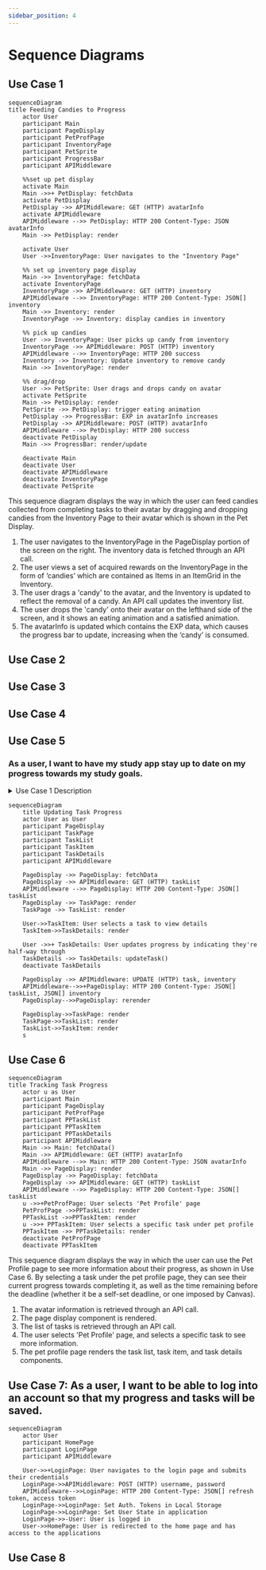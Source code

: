 ```yaml
---
sidebar_position: 4
---
```


# Sequence Diagrams

## Use Case 1
```mermaid
sequenceDiagram
title Feeding Candies to Progress
    actor User
    participant Main
    participant PageDisplay
    participant PetProfPage
    participant InventoryPage
    participant PetSprite
    participant ProgressBar
    participant APIMiddleware

    %%set up pet display 
    activate Main
    Main ->>+ PetDisplay: fetchData
    activate PetDisplay
    PetDisplay ->> APIMiddleware: GET (HTTP) avatarInfo
    activate APIMiddleware
    APIMiddleware -->> PetDisplay: HTTP 200 Content-Type: JSON avatarInfo
    Main ->> PetDisplay: render

    activate User
    User ->>InventoryPage: User navigates to the "Inventory Page"

    %% set up inventory page display
    Main ->> InventoryPage: fetchData
    activate InventoryPage
    InventoryPage ->> APIMiddleware: GET (HTTP) inventory
    APIMiddleware -->> InventoryPage: HTTP 200 Content-Type: JSON[] inventory
    Main ->> Inventory: render
    InventoryPage ->> Inventory: display candies in inventory
    
    %% pick up candies
    User ->> InventoryPage: User picks up candy from inventory
    InventoryPage ->> APIMiddleware: POST (HTTP) inventory 
    APIMiddleware -->> InventoryPage: HTTP 200 success
    Inventory ->> Inventory: Update inventory to remove candy
    Main ->> InventoryPage: render

    %% drag/drop
    User ->> PetSprite: User drags and drops candy on avatar
    activate PetSprite
    Main ->> PetDisplay: render
    PetSprite ->> PetDisplay: trigger eating animation
    PetDisplay ->> ProgressBar: EXP in avatarInfo increases
    PetDisplay ->> APIMiddleware: POST (HTTP) avatarInfo
    APIMiddleware -->> PetDisplay: HTTP 200 success
    deactivate PetDisplay
    Main ->> ProgressBar: render/update

    deactivate Main
    deactivate User
    deactivate APIMiddleware
    deactivate InventoryPage
    deactivate PetSprite
```
    
This sequence diagram displays the way in which the user can feed candies collected from completing tasks to their avatar by dragging and dropping candies from the Inventory Page to their avatar which is shown in the Pet Display. 
1. The user navigates to the InventoryPage in the PageDisplay portion of the screen on the right. The inventory data is fetched through an API call.
2. The user views a set of acquired rewards on the InventoryPage in the form of ‘candies’ which are contained as Items in an ItemGrid in the Inventory.
3. The user drags a 'candy' to the avatar, and the Inventory is updated to reflect the removal of a candy. An API call updates the inventory list.
3. The user drops the 'candy' onto their avatar on the lefthand side of the screen, and it shows an eating animation and a satisfied animation.
4. The avatarInfo is updated which contains the EXP data, which causes the progress bar to update, increasing when the ‘candy’ is consumed.

## Use Case 2

## Use Case 3

## Use Case 4

## Use Case 5
### As a user, I want to have my study app stay up to date on my progress towards my study goals.
<details>
  <summary>Use Case 1 Description</summary>
  <div>
    <div>

1. The user logs into their profile. ([See Use Case 7](#use-case-7))
2. The task list is retrieved with a GET call to the API.
2. From the homepage, the user can select a specific task to see more information.
3. After selecting a task, the user may update their progress by indicating they are halfway through, a quarter of the way through, etc.
4. The task list is updated with a PUT call to the API.
4. After progressing further towards completing a task, the user’s pet will receive EXP in the form of candy towards its next level.

    </div>
  </div>
</details>

```mermaid
sequenceDiagram
    title Updating Task Progress
    actor User as User
    participant PageDisplay
    participant TaskPage
    participant TaskList
    participant TaskItem
    participant TaskDetails
    participant APIMiddleware
    
    PageDisplay ->> PageDisplay: fetchData
    PageDisplay ->> APIMiddleware: GET (HTTP) taskList
    APIMiddleware -->> PageDisplay: HTTP 200 Content-Type: JSON[] taskList
    PageDisplay ->> TaskPage: render
    TaskPage ->> TaskList: render

    User->>TaskItem: User selects a task to view details
    TaskItem->>TaskDetails: render

    User ->>+ TaskDetails: User updates progress by indicating they're half-way through
    TaskDetails ->> TaskDetails: updateTask()
    deactivate TaskDetails

    PageDisplay ->> APIMiddleware: UPDATE (HTTP) task, inventory
    APIMiddleware-->>+PageDisplay: HTTP 200 Content-Type: JSON[] taskList, JSON[] inventory
    PageDisplay-->>PageDisplay: rerender
    
    PageDisplay->>TaskPage: render
    TaskPage->>TaskList: render
    TaskList->>TaskItem: render
    s
```

## Use Case 6
```mermaid
sequenceDiagram
title Tracking Task Progress
    actor u as User
    participant Main
    participant PageDisplay
    participant PetProfPage
    participant PPTaskList
    participant PPTaskItem
    participant PPTaskDetails
    participant APIMiddleware
    Main ->> Main: fetchData()
    Main ->> APIMiddleware: GET (HTTP) avatarInfo
    APIMiddleware -->> Main: HTTP 200 Content-Type: JSON avatarInfo
    Main ->> PageDisplay: render
    PageDisplay ->> PageDisplay: fetchData
    PageDisplay ->> APIMiddleware: GET (HTTP) taskList
    APIMiddleware -->> PageDisplay: HTTP 200 Content-Type: JSON[] taskList
    u ->>+PetProfPage: User selects 'Pet Profile' page
    PetProfPage ->>PPTaskList: render
    PPTaskList ->>PPTaskItem: render
    u ->>+ PPTaskItem: User selects a specific task under pet profile
    PPTaskItem ->> PPTaskDetails: render
    deactivate PetProfPage
    deactivate PPTaskItem
```
This sequence diagram displays the way in which the user can use the Pet Profile page to see more information about their progress, as shown in Use Case 6. By selecting a task under the pet profile page, they can see their current progress towards completing it, as well as the time remaining before the deadline (whether it be a self-set deadline, or one imposed by Canvas).
1. The avatar information is retrieved through an API call.
2. The page display component is rendered.
3. The list of tasks is retrieved through an API call.
4. The user selects 'Pet Profile' page, and selects a specific task to see more information.
5. The pet profile page renders the task list, task item, and task details components.

## Use Case 7: As a user, I want to be able to log into an account so that my progress and tasks will be saved.
```mermaid
sequenceDiagram
    actor User
    participant HomePage
    participant LoginPage
    participant APIMiddleware

    User->>+LoginPage: User navigates to the login page and submits their credentials
    LoginPage->>APIMiddleware: POST (HTTP) username, password
    APIMiddleware-->>LoginPage: HTTP 200 Content-Type: JSON[] refresh token, access token
    LoginPage->>LoginPage: Set Auth. Tokens in Local Storage
    LoginPage->>LoginPage: Set User State in application
    LoginPage->>-User: User is logged in
    User->>HomePage: User is redirected to the home page and has access to the applications
```

## Use Case 8
